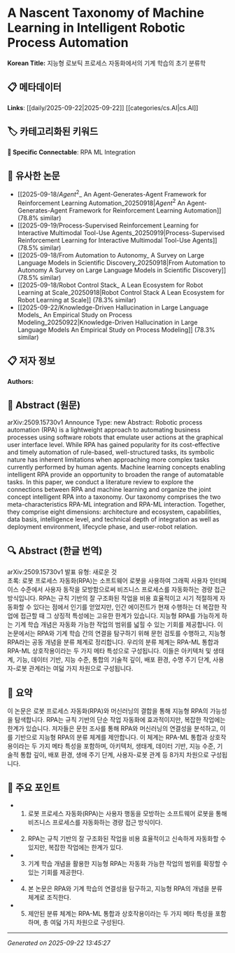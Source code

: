 # A Nascent Taxonomy of Machine Learning in Intelligent Robotic Process Automation

**Korean Title:** 지능형 로보틱 프로세스 자동화에서의 기계 학습의 초기 분류학

## 📋 메타데이터

**Links**: [[daily/2025-09-22|2025-09-22]] [[categories/cs.AI|cs.AI]]

## 🏷️ 카테고리화된 키워드
**🔗 Specific Connectable**: RPA ML Integration

## 🔗 유사한 논문
- [[2025-09-18/$Agent^2$_ An Agent-Generates-Agent Framework for Reinforcement Learning Automation_20250918|$Agent^2$ An Agent-Generates-Agent Framework for Reinforcement Learning Automation]] (78.8% similar)
- [[2025-09-19/Process-Supervised Reinforcement Learning for Interactive Multimodal Tool-Use Agents_20250919|Process-Supervised Reinforcement Learning for Interactive Multimodal Tool-Use Agents]] (78.5% similar)
- [[2025-09-18/From Automation to Autonomy_ A Survey on Large Language Models in Scientific Discovery_20250918|From Automation to Autonomy A Survey on Large Language Models in Scientific Discovery]] (78.5% similar)
- [[2025-09-18/Robot Control Stack_ A Lean Ecosystem for Robot Learning at Scale_20250918|Robot Control Stack A Lean Ecosystem for Robot Learning at Scale]] (78.3% similar)
- [[2025-09-22/Knowledge-Driven Hallucination in Large Language Models_ An Empirical Study on Process Modeling_20250922|Knowledge-Driven Hallucination in Large Language Models An Empirical Study on Process Modeling]] (78.3% similar)

## 📋 저자 정보

**Authors:** 

## 📄 Abstract (원문)

arXiv:2509.15730v1 Announce Type: new 
Abstract: Robotic process automation (RPA) is a lightweight approach to automating business processes using software robots that emulate user actions at the graphical user interface level. While RPA has gained popularity for its cost-effective and timely automation of rule-based, well-structured tasks, its symbolic nature has inherent limitations when approaching more complex tasks currently performed by human agents. Machine learning concepts enabling intelligent RPA provide an opportunity to broaden the range of automatable tasks. In this paper, we conduct a literature review to explore the connections between RPA and machine learning and organize the joint concept intelligent RPA into a taxonomy. Our taxonomy comprises the two meta-characteristics RPA-ML integration and RPA-ML interaction. Together, they comprise eight dimensions: architecture and ecosystem, capabilities, data basis, intelligence level, and technical depth of integration as well as deployment environment, lifecycle phase, and user-robot relation.

## 🔍 Abstract (한글 번역)

arXiv:2509.15730v1 발표 유형: 새로운 것  
초록: 로봇 프로세스 자동화(RPA)는 소프트웨어 로봇을 사용하여 그래픽 사용자 인터페이스 수준에서 사용자 동작을 모방함으로써 비즈니스 프로세스를 자동화하는 경량 접근 방식입니다. RPA는 규칙 기반의 잘 구조화된 작업을 비용 효율적이고 시기 적절하게 자동화할 수 있다는 점에서 인기를 얻었지만, 인간 에이전트가 현재 수행하는 더 복잡한 작업에 접근할 때 그 상징적 특성에는 고유한 한계가 있습니다. 지능형 RPA를 가능하게 하는 기계 학습 개념은 자동화 가능한 작업의 범위를 넓힐 수 있는 기회를 제공합니다. 이 논문에서는 RPA와 기계 학습 간의 연결을 탐구하기 위해 문헌 검토를 수행하고, 지능형 RPA라는 공동 개념을 분류 체계로 정리합니다. 우리의 분류 체계는 RPA-ML 통합과 RPA-ML 상호작용이라는 두 가지 메타 특성으로 구성됩니다. 이들은 아키텍처 및 생태계, 기능, 데이터 기반, 지능 수준, 통합의 기술적 깊이, 배포 환경, 수명 주기 단계, 사용자-로봇 관계라는 여덟 가지 차원으로 구성됩니다.

## 📝 요약

이 논문은 로봇 프로세스 자동화(RPA)와 머신러닝의 결합을 통해 지능형 RPA의 가능성을 탐색합니다. RPA는 규칙 기반의 단순 작업 자동화에 효과적이지만, 복잡한 작업에는 한계가 있습니다. 저자들은 문헌 조사를 통해 RPA와 머신러닝의 연결성을 분석하고, 이를 기반으로 지능형 RPA의 분류 체계를 제안합니다. 이 체계는 RPA-ML 통합과 상호작용이라는 두 가지 메타 특성을 포함하며, 아키텍처, 생태계, 데이터 기반, 지능 수준, 기술적 통합 깊이, 배포 환경, 생애 주기 단계, 사용자-로봇 관계 등 8가지 차원으로 구성됩니다.

## 🎯 주요 포인트

- 1. 로봇 프로세스 자동화(RPA)는 사용자 행동을 모방하는 소프트웨어 로봇을 통해 비즈니스 프로세스를 자동화하는 경량 접근 방식이다.

- 2. RPA는 규칙 기반의 잘 구조화된 작업을 비용 효율적이고 신속하게 자동화할 수 있지만, 복잡한 작업에는 한계가 있다.

- 3. 기계 학습 개념을 활용한 지능형 RPA는 자동화 가능한 작업의 범위를 확장할 수 있는 기회를 제공한다.

- 4. 본 논문은 RPA와 기계 학습의 연결성을 탐구하고, 지능형 RPA의 개념을 분류 체계로 조직한다.

- 5. 제안된 분류 체계는 RPA-ML 통합과 상호작용이라는 두 가지 메타 특성을 포함하며, 총 여덟 가지 차원으로 구성된다.

---

*Generated on 2025-09-22 13:45:27*
